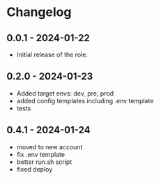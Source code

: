 # Changelog

## 0.0.1 - 2024-01-22
- Initial release of the role.

## 0.2.0 - 2024-01-23
- Added target envs: dev, pre, prod
- added config templates including .env template
- tests

## 0.4.1 - 2024-01-24
 - moved to new account
 - fix .env template
 - better run.sh script
 - fixed deploy